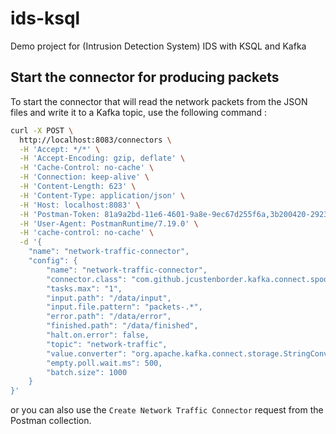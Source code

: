 # ids-ksql
Demo project for (Intrusion Detection System) IDS with KSQL and Kafka


## Start the connector for producing packets
To start the connector that will read the network packets from the JSON files and write it to a Kafka topic, use the following command :
```bash
curl -X POST \
  http://localhost:8083/connectors \
  -H 'Accept: */*' \
  -H 'Accept-Encoding: gzip, deflate' \
  -H 'Cache-Control: no-cache' \
  -H 'Connection: keep-alive' \
  -H 'Content-Length: 623' \
  -H 'Content-Type: application/json' \
  -H 'Host: localhost:8083' \
  -H 'Postman-Token: 81a9a2bd-11e6-4601-9a8e-9ec67d255f6a,3b200420-2923-43cb-a268-5fcd962e4fa2' \
  -H 'User-Agent: PostmanRuntime/7.19.0' \
  -H 'cache-control: no-cache' \
  -d '{
    "name": "network-traffic-connector",
    "config": {
        "name": "network-traffic-connector",
        "connector.class": "com.github.jcustenborder.kafka.connect.spooldir.SpoolDirSchemaLessJsonSourceConnector",
        "tasks.max": "1",
        "input.path": "/data/input",
        "input.file.pattern": "packets-.*",
        "error.path": "/data/error",
        "finished.path": "/data/finished",
        "halt.on.error": false,
        "topic": "network-traffic",
        "value.converter": "org.apache.kafka.connect.storage.StringConverter",
        "empty.poll.wait.ms": 500,
        "batch.size": 1000
    }
}'
```

or you can also use the `Create Network Traffic Connector` request from the Postman collection.
